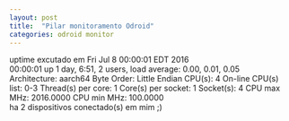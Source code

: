 ```yaml
---
layout: post
title:  "Pilar monitoramento Odroid"
categories: odroid monitor
---
```


<html>
uptime excutado em Fri Jul  8 00:00:01 EDT 2016
<br>
 00:00:01 up 1 day,  6:51,  2 users,  load average: 0.00, 0.01, 0.05
<br>
Architecture:          aarch64
Byte Order:            Little Endian
CPU(s):                4
On-line CPU(s) list:   0-3
Thread(s) per core:    1
Core(s) per socket:    1
Socket(s):             4
CPU max MHz:           2016.0000
CPU min MHz:           100.0000
<br>
ha 2 dispositivos conectado(s) em mim ;)
</html>
